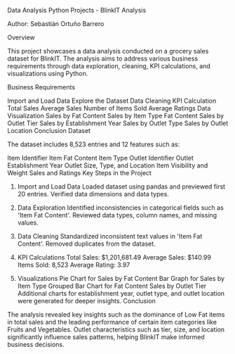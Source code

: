 Data Analysis Python Projects - BlinkIT Analysis

Author: Sebastián Ortuño Barrero

Overview

This project showcases a data analysis conducted on a grocery sales dataset for BlinkIT. The analysis aims to address various business requirements through data exploration, cleaning, KPI calculations, and visualizations using Python.

Business Requirements

Import and Load Data
Explore the Dataset
Data Cleaning
KPI Calculation
Total Sales
Average Sales
Number of Items Sold
Average Ratings
Data Visualization
Sales by Fat Content
Sales by Item Type
Fat Content Sales by Outlet Tier
Sales by Establishment Year
Sales by Outlet Type
Sales by Outlet Location
Conclusion
Dataset

The dataset includes 8,523 entries and 12 features such as:

Item Identifier
Item Fat Content
Item Type
Outlet Identifier
Outlet Establishment Year
Outlet Size, Type, and Location
Item Visibility and Weight
Sales and Ratings
Key Steps in the Project

1. Import and Load Data
Loaded dataset using pandas and previewed first 20 entries. Verified data dimensions and data types.

2. Data Exploration
Identified inconsistencies in categorical fields such as 'Item Fat Content'. Reviewed data types, column names, and missing values.

3. Data Cleaning
Standardized inconsistent text values in 'Item Fat Content'.
Removed duplicates from the dataset.
4. KPI Calculations
Total Sales: $1,201,681.49
Average Sales: $140.99
Items Sold: 8,523
Average Rating: 3.97
5. Visualizations
Pie Chart for Sales by Fat Content
Bar Graph for Sales by Item Type
Grouped Bar Chart for Fat Content Sales by Outlet Tier
Additional charts for establishment year, outlet type, and outlet location were generated for deeper insights.
Conclusion

The analysis revealed key insights such as the dominance of Low Fat items in total sales and the leading performance of certain item categories like Fruits and Vegetables. Outlet characteristics such as tier, size, and location significantly influence sales patterns, helping BlinkIT make informed business decisions.
